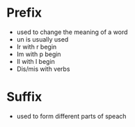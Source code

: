 # Prefix
- used to change the meaning of a word
- un is usually used
- Ir with r begin
- Im with p begin
- Il with l begin
- Dis/mis with verbs

# Suffix
- used to form different parts of speach
